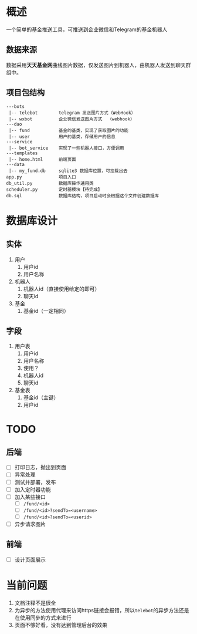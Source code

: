 # 概述
一个简单的基金推送工具，可推送到企业微信和Telegram的基金机器人

## 数据来源
数据采用**天天基金网**曲线图片数据，仅发送图片到机器人，由机器人发送到聊天群组中。

## 项目包结构
```
---bots
 |-- telebot        telegram 发送图片方式（WebHook）
 |-- wxbot          企业微信发送图片方式  （webhook）
---dao
 |-- fund           基金的基类，实现了获取图片的功能
 |-- user           用户的基类，存储用户的信息
---service
 |-- bot_service    实现了一些机器人接口，方便调用
---templates
 |-- home.html      前端页面
---data
 |-- my_fund.db     sqlite3 数据库位置，可挂载出去
app.py              项目入口
db_util.py          数据库操作通用类
scheduler.py        定时器模块【待完成】
db.sql              数据库结构，项目启动时会根据这个文件创建数据库
```

# 数据库设计
## 实体
1. 用户
   1. 用户id
   2. 用户名称
2. 机器人
   1. 机器人id（直接使用给定的即可）
   2. 聊天id
3. 基金
   1. 基金id（一定相同）

## 字段
1. 用户表
   1. 用户id
   2. 用户名称
   3. 使用？
   4. 机器人id
   5. 聊天id
2. 基金表
   1. 基金id（主键）
   2. 用户id

# TODO
## 后端
- [ ] 打印日志，抛出到页面
- [ ] 异常处理
- [ ] 测试并部署，发布
- [ ] 加入定时器功能
- [ ] 加入某些接口
  - [ ] `/fund/<id>`
  - [ ] `/fund/<id>?sendTo=<username>`
  - [ ] `/fund/<id>?sendTo=<userid>`
- [ ] 异步请求图片

## 前端
- [ ] 设计页面展示

# 当前问题
1. 文档注释不是很全
2. 为异步的方法使用代理来访问https链接会报错，所以`telebot`的异步方法还是在使用同步的方式来进行
3. 页面不够好看，没有达到管理后台的效果
